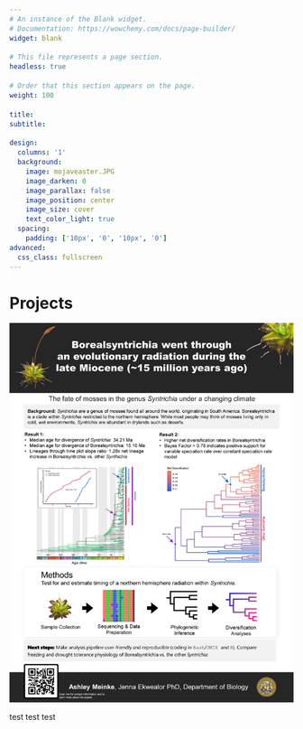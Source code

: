 ```yaml
---
# An instance of the Blank widget.
# Documentation: https://wowchemy.com/docs/page-builder/
widget: blank

# This file represents a page section.
headless: true

# Order that this section appears on the page.
weight: 100

title:
subtitle:

design:
  columns: '1'
  background:
    image: mojaveaster.JPG
    image_darken: 0
    image_parallax: false
    image_position: center
    image_size: cover
    text_color_light: true
  spacing:
    padding: ['10px', '0', '10px', '0']
advanced:
  css_class: fullscreen
---
```




# Projects 

![San Francisco State University's College of Science and Engineering student showcase 2024.](static/files/COSEposter2024_Meinke.png)

test test test
